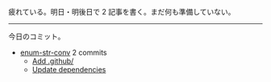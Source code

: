 疲れている。明日・明後日で 2 記事を書く。まだ何も準備していない。

---

今日のコミット。

- [enum-str-conv](https://github.com/bouzuya/enum-str-conv) 2 commits
  - [Add .github/](https://github.com/bouzuya/enum-str-conv/commit/fb0d98c9daae710eadc2bd694bf91f826ff96328)
  - [Update dependencies](https://github.com/bouzuya/enum-str-conv/commit/8791555f07b2e7e9891154b44ad016a37fddbd25)

